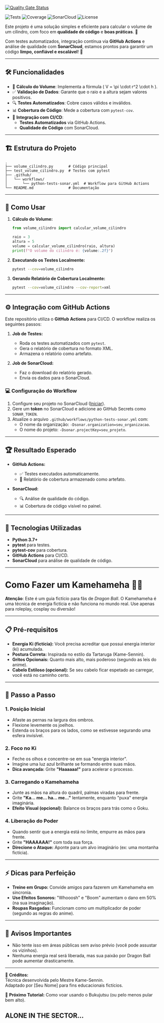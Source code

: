 [![Quality Gate Status](https://sonarcloud.io/api/project_badges/measure?project=paulossjunior_calculovolume&metric=alert_status)](https://sonarcloud.io/summary/new_code?id=paulossjunior_calculovolume)


![Tests](https://img.shields.io/github/actions/workflow/status/paulossjunior/calculovolume/python-tests-sonar.yml?label=Tests&logo=github)
![Coverage](https://img.shields.io/badge/Coverage-100%25-brightgreen?logo=codecov)
![SonarCloud](https://img.shields.io/badge/SonarCloud-Passing-brightgreen?logo=sonarcloud)
![License](https://img.shields.io/badge/License-MIT-blue)

Este projeto é uma solução simples e eficiente para calcular o volume de um cilindro, com foco em **qualidade de código** e **boas práticas**. 🎯

Com testes automatizados, integração contínua via **GitHub Actions** e análise de qualidade com **SonarCloud**, estamos prontos para garantir um código **limpo, confiável e escalável**! 🚀

---

## 🛠️ Funcionalidades

- 📐 **Cálculo do Volume**: Implementa a fórmula \( V = \pi \cdot r^2 \cdot h \).
- ✅ **Validação de Dados**: Garante que o raio e a altura sejam valores positivos.
- 🔍 **Testes Automatizados**: Cobre casos válidos e inválidos.
- 📊 **Cobertura de Código**: Mede a cobertura com `pytest-cov`.
- 🤖 **Integração com CI/CD**:
  - **Testes Automatizados** via GitHub Actions.
  - **Qualidade de Código** com SonarCloud.

---

## 🏗️ Estrutura do Projeto

```
.
├── volume_cilindro.py       # Código principal
├── test_volume_cilindro.py  # Testes com pytest
├── .github/
│   └── workflows/
│       └── python-tests-sonar.yml  # Workflow para GitHub Actions
└── README.md                # Documentação
```

---

## 🧩 Como Usar

1. **Cálculo do Volume:**

   ```python
   from volume_cilindro import calcular_volume_cilindro

   raio = 3
   altura = 5
   volume = calcular_volume_cilindro(raio, altura)
   print(f"O volume do cilindro é: {volume:.2f}")
   ```

2. **Executando os Testes Localmente:**

   ```bash
   pytest --cov=volume_cilindro
   ```

3. **Gerando Relatório de Cobertura Localmente:**

   ```bash
   pytest --cov=volume_cilindro --cov-report=xml
   ```

---

## ⚙️ Integração com GitHub Actions

Este repositório utiliza o **GitHub Actions** para CI/CD. O workflow realiza os seguintes passos:

1. **Job de Testes:**
   - Roda os testes automatizados com `pytest`.
   - Gera o relatório de cobertura no formato XML.
   - Armazena o relatório como artefato.

2. **Job de SonarCloud:**
   - Faz o download do relatório gerado.
   - Envia os dados para o SonarCloud.

### 💻 Configuração do Workflow

1. Configure seu projeto no SonarCloud ([Iniciar](https://sonarcloud.io/)).
2. Gere um **token** no SonarCloud e adicione ao GitHub Secrets como `SONAR_TOKEN`.
3. Atualize o arquivo `.github/workflows/python-tests-sonar.yml` com:
   - O nome da organização: `-Dsonar.organization=seu_organizacao`.
   - O nome do projeto: `-Dsonar.projectKey=seu_projeto`.

---

## 🏆 Resultado Esperado

- **GitHub Actions:** 
  - ✅ Testes executados automaticamente.
  - 📂 Relatório de cobertura armazenado como artefato.

- **SonarCloud:** 
  - 🔍 Análise de qualidade do código.
  - 📊 Cobertura de código visível no painel.

---

## 🚀 Tecnologias Utilizadas

- **Python 3.7+**
- **pytest** para testes.
- **pytest-cov** para cobertura.
- **GitHub Actions** para CI/CD.
- **SonarCloud** para análise de qualidade de código.

---
# Como Fazer um Kamehameha 🐉💥

**Atenção**: Este é um guia fictício para fãs de *Dragon Ball*. O Kamehameha é uma técnica de energia fictícia e não funciona no mundo real. Use apenas para roleplay, cosplay ou diversão!

---

## 📋 Pré-requisitos
- **Energia Ki (fictícia):** Você precisa acreditar que possui energia interior (ki) acumulada.
- **Postura Correta:** Inspirada no estilo da Tartaruga (Kame-Sennin).
- **Gritos Opcionais:** Quanto mais alto, mais poderoso (segundo as leis do anime).
- **Cabelo Estiloso (opcional):** Se seu cabelo ficar espetado ao carregar, você está no caminho certo.

---

## 🐢 Passo a Passo

### 1. **Posição Inicial**
- Afaste as pernas na largura dos ombros.
- Flexione levemente os joelhos.
- Estenda os braços para os lados, como se estivesse segurando uma esfera invisível.

### 2. **Foco no Ki**
- Feche os olhos e concentre-se em sua "energia interior".
- Imagine uma luz azul brilhante se formando entre suas mãos.
- **Dica avançada:** Grite **"Haaaaaa!"** para acelerar o processo.

### 3. **Carregando o Kamehameha**
- Junte as mãos na altura do quadril, palmas viradas para frente.
- Grite **"Ka... me... ha... me..."** lentamente, enquanto "puxa" energia imaginária.
- **Efeito Visual (opcional):** Balance os braços para trás como o Goku.

### 4. **Liberação do Poder**
- Quando sentir que a energia está no limite, empurre as mãos para frente.
- Grite **"HAAAAAA!"** com toda sua força.
- **Direcione o Ataque:** Aponte para um alvo imaginário (ex: uma montanha fictícia).

---

## ⚡ Dicas para Perfeição
- **Treine em Grupo:** Convide amigos para fazerem um Kamehameha em sincronia.
- **Use Efeitos Sonoros:** "Whooosh" e "Boom" aumentam o dano em 50% (na sua imaginação).
- **Roupas Rasgadas:** Funcionam como um multiplicador de poder (segundo as regras do anime).

---

## 🚫 Avisos Importantes
- Não tente isso em áreas públicas sem aviso prévio (você pode assustar os vizinhos).
- Nenhuma energia real será liberada, mas sua paixão por Dragon Ball pode aumentar drasticamente.

---

🌌 **Créditos:**  
Técnica desenvolvida pelo Mestre Kame-Sennin.  
Adaptado por [Seu Nome] para fins educacionais fictícios.  

🔄 **Próximo Tutorial:** Como voar usando o Bukujutsu (ou pelo menos pular bem alto).

## ALONE IN THE SECTOR...